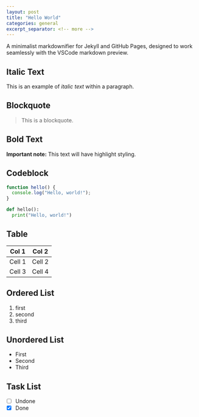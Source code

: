 ```yaml
---
layout: post
title: "Hello World"
categories: general
excerpt_separator: <!-- more -->
---
```


A minimalist markdownifier for Jekyll and GitHub Pages, designed to work seamlessly with the VSCode markdown preview.

## Italic Text

This is an example of _italic text_ within a paragraph.

## Blockquote

> This is a blockquote.

<!-- more -->

## Bold Text

**Important note:** This text will have highlight styling.

## Codeblock

```javascript
function hello() {
  console.log("Hello, world!");
}
```

```python
def hello():
  print("Hello, world!")
```

## Table

| Col 1  | Col 2  |
| ------ | ------ |
| Cell 1 | Cell 2 |
| Cell 3 | Cell 4 |

## Ordered List

1. first
2. second
3. third

## Unordered List

- First
- Second
- Third

## Task List

- [ ] Undone
- [x] Done

